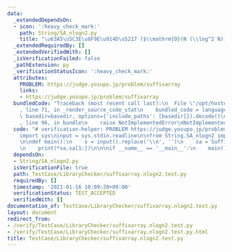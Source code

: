 ```yaml
---
data:
  _extendedDependsOn:
  - icon: ':heavy_check_mark:'
    path: String/SA_nlogn2.py
    title: "\u63A5\u5C3E\u8F9E\u914D\u5217 ($\\mathrm{O}(N (\\log^2 N))$)"
  _extendedRequiredBy: []
  _extendedVerifiedWith: []
  _isVerificationFailed: false
  _pathExtension: py
  _verificationStatusIcon: ':heavy_check_mark:'
  attributes:
    PROBLEM: https://judge.yosupo.jp/problem/suffixarray
    links:
    - https://judge.yosupo.jp/problem/suffixarray
  bundledCode: "Traceback (most recent call last):\n  File \"/opt/hostedtoolcache/Python/3.9.4/x64/lib/python3.9/site-packages/onlinejudge_verify/documentation/build.py\"\
    , line 71, in _render_source_code_stat\n    bundled_code = language.bundle(stat.path,\
    \ basedir=basedir, options={'include_paths': [basedir]}).decode()\n  File \"/opt/hostedtoolcache/Python/3.9.4/x64/lib/python3.9/site-packages/onlinejudge_verify/languages/python.py\"\
    , line 96, in bundle\n    raise NotImplementedError\nNotImplementedError\n"
  code: "# verification-helper: PROBLEM https://judge.yosupo.jp/problem/suffixarray\n\
    import sys\ninput = sys.stdin.readline\n\nfrom String.SA_nlogn2 import SuffixArray\n\
    \n\ndef main():\n    s = input().replace('\\n', '')\n    sa = SuffixArray(s)\n\
    \n    print(*sa.sa[1:])\n\n\nif __name__ == '__main__':\n    main()\n"
  dependsOn:
  - String/SA_nlogn2.py
  isVerificationFile: true
  path: TestCase/LibraryChecker/suffixarray.nlogn2.test.py
  requiredBy: []
  timestamp: '2021-01-16 10:09:20+09:00'
  verificationStatus: TEST_ACCEPTED
  verifiedWith: []
documentation_of: TestCase/LibraryChecker/suffixarray.nlogn2.test.py
layout: document
redirect_from:
- /verify/TestCase/LibraryChecker/suffixarray.nlogn2.test.py
- /verify/TestCase/LibraryChecker/suffixarray.nlogn2.test.py.html
title: TestCase/LibraryChecker/suffixarray.nlogn2.test.py
---
```


